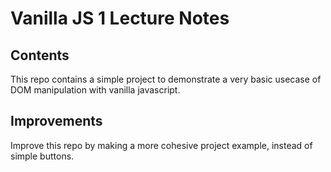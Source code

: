 # Vanilla JS 1 Lecture Notes

## Contents

This repo contains a simple project to demonstrate a very basic usecase of DOM manipulation with vanilla javascript.

## Improvements

Improve this repo by making a more cohesive project example, instead of simple buttons.
